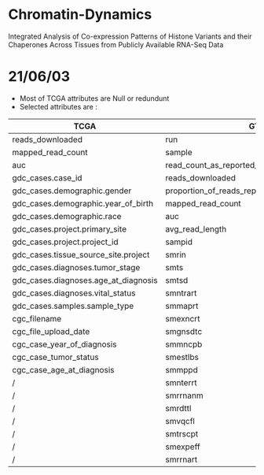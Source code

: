 # Chromatin-Dynamics
Integrated Analysis of Co-expression Patterns of Histone Variants and their Chaperones Across Tissues from Publicly Available RNA-Seq Data

# 21/06/03

- Most of TCGA attributes are Null or redundunt
- Selected attributes are :

__TCGA__ | __GTEx__
---------|---------
reads_downloaded | run 
mapped_read_count | sample
auc | read_count_as_reported_by_sra
gdc_cases.case_id | reads_downloaded
gdc_cases.demographic.gender | proportion_of_reads_reported_by_sra_downloaded
gdc_cases.demographic.year_of_birth | mapped_read_count	
gdc_cases.demographic.race | auc
gdc_cases.project.primary_site | avg_read_length
gdc_cases.project.project_id | sampid
gdc_cases.tissue_source_site.project | smrin
gdc_cases.diagnoses.tumor_stage | smts
gdc_cases.diagnoses.age_at_diagnosis | smtsd
gdc_cases.diagnoses.vital_status | smntrart
gdc_cases.samples.sample_type | smmaprt
cgc_filename | smexncrt
cgc_file_upload_date | smgnsdtc
cgc_case_year_of_diagnosis | smmncpb
cgc_case_tumor_status | smestlbs	
cgc_case_age_at_diagnosis | smmppd
 / | smnterrt	
 / | smrrnanm	
 / | smrdttl	
 / | smvqcfl	
 / | smtrscpt	
 / | smexpeff
 / | smrrnart